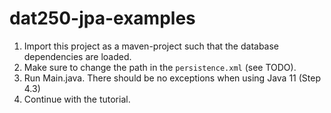 # dat250-jpa-examples

1. Import this project as a maven-project such that the database dependencies are loaded.
2. Make sure to change the path in the `persistence.xml` (see TODO).
3. Run Main.java. There should be no exceptions when using Java 11 (Step 4.3)
4. Continue with the tutorial.
